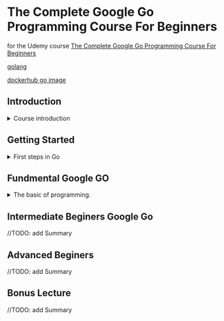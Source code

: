 <!--
ignore these words in spell check for this file
// cSpell:ignore Doxsey IntelliJ cmplx Expresso
-->

# The Complete Google Go Programming Course For Beginners

for the Udemy course [The Complete Google Go Programming Course For Beginners](https://www.udemy.com/course/draft/1020950/learn/lecture/6134450)

[golang](https://go.dev/learn/)

[dockerhub go image](https://hub.docker.com/_/golang)

## Introduction

<details>
<summary>
Course introduction
</summary>

```go
package main

import "fmt"
func main(){
    fmt.Println("Hello world!")
    }
```

developed by google, it was designed to work in a multicore environment. it started as system based language, but it's general purpose, it's a compiled strongly typed language.

Projects using GO

- Docker and Kubernetes.
- Dropbox
- Twitter
- [and many more!](https://github.com/golang/go/wiki/GoUsers)

</details>

## Getting Started

<details>
<summary>
First steps in Go
</summary>

### Go Parachute- helpful resources

- [Cheat Sheet](https://github.com/a8m/golang-cheat-sheet)
- [Official Syntax Specifications](https://go.dev/ref/spec)
- ["How to write go code" starting point](https://go.dev/doc/code)
- [An introduction to programming in go (Caleb Doxsey)](https://www.golang-book.com/books/intro)
- [Example annotated code](https://gobyexample.com/)

### installing Go

`docker container run --rm -v ${pwd}/app:/usr/src/app -w /usr/src/app golang:1.17 go run main.go`

going to the website and installing.

### Hello World

we write our first program, and then compile and run it.

```sh
go run helloworld.go
```

### Installing an IDE

IDE - integrated development environment.
this course recommends IntelliJ IDEA, we need GIT and to configure them. it later moved on the use VSCODE.

### Installing Visual Studio

nothing serious, just getting the ide and the extensions. basic debugging tools, etc.

we can't have two `func main()` functions from the same package in the same folder.

- </details>

## Fundmental Google GO

<details>
<summary>
The basic of programming.
</summary>

### What is programming

> - A computer is a tool that can store, retrive, process and transmit data.
> - Programming is what people do to "teach" a computer how to do this/
> - Programming languages are the tool to do some.

binary numbers, base two. hexadecimal numbers (0-9a-f),8 bit = 1 byte, values between 0-255.

basic parts of the computer.

- Cpu - Cental processing unit, all binary, all numbers, only machine langues. modern computes have multi-core cpu.
- RAM - random acesss memory, volatile.
- Storage - persistent.

assembly languages, instructions. high level programming languages as opposed to machine language. compiled langauges vs run-time interpreted languages.

defintion and assignment.

### Understanding the Hello World Program - "No chicken or egg for us!"

```go
package main

import "fmt"

func main(){
    fmt.Println("Hello world!")
}
```

go is case sensitive, and extremely petty with where the curly braces are. but not about white spacelines.

the `package` is a way to organize code, `import` using other libraries/projects. function declaration and function signature, optional return type.

### Variables and Constants

Decelerations, assignments, initialization, data types.

var keyword, identifier, type.

```go
import "math/cmplx"

func main() {
var a int32
a = 15
var b bool
b=false
var f float32
f=15.0
var s string
s="string"
var c complex128
c=cmplx.Acos(-2+12i)
}
```

- bool
- string
- integer: int8, int16, int32, int64
- unsigned integer: uint8, uint16, uint32, uint64
- floating point: float32, float64
- complexnumber: complex64,complex64

string literals.

1. we get an error if we declare a varable and don't use it.
2. variables are initialized to zero, false, and empty string.
3. there are no implicit conversions between data types.

```go
var a int32
var b float64
a = 15
b=a //error!
```

```go
var a int32 //decleration without initialization
var b int32 = 10
var c,d int35 =15,16 //legal, but weird.
var e = 20 // inferred type.
z:=true // declare and initialize
const r int32 = 9 //const, unchangeable
```

### Expressions - Expresso? No... expressions - super important core concept here!

go is statically typed, no implicit conversions. expressions result in data, there is an order of evaluation based on the kind of the operators.

- general arithmetic operators: addition, subtraction, multiplication, division, reminder, and also string concatenation.

explicit casting with the type name.

```go
func main(){
    var i int32
    i=int32(math.Sqrt(15.0))
    fmt.Println("Value of i:",i)
}
```

comparison operator, logical boolean operators.

</details>

## Intermediate Beginers Google Go

<!-- <details> -->
<summary>
//TODO: add Summary
</summary>

</details>

## Advanced Beginers

<!-- <details> -->
<summary>
//TODO: add Summary
</summary>

</details>

## Bonus Lecture

<!-- <details> -->
<summary>
//TODO: add Summary
</summary>

</details>
